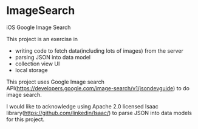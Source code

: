 ImageSearch
===========

iOS Google Image Search

This project is an exercise in 
 - writing code to fetch data(including lots of images) from the server
 - parsing JSON into data model
 - collection view UI
 - local storage
 
This project uses Google Image search API(https://developers.google.com/image-search/v1/jsondevguide) to do image search. 

I would like to acknowledge using Apache 2.0 licensed Isaac library(https://github.com/linkedin/Isaac/) to parse JSON into data models for this project.
